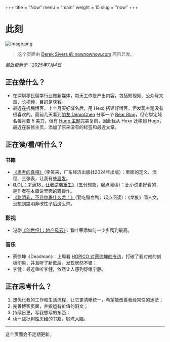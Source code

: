 +++
title = "Now"
menu = "main"
weight = 15
slug = "now"
+++
# 此刻

![image.png](https://img.liangmouyin.com/2025/07/7b3cec9e018fbf857e2122b6435f71de.png "《雨后的时空之门》  摄于 2025 年 6 月中旬")


> 这个页面由 [Derek Sivers 的 nownownow.com](https://nownownow.com/about) 项目启发。

*最近更新于：2025年7月4日*

## 正在做什么？

* 在深圳移民留学行业做新媒体，每天工作是产出内容，包括短视频、公众号文章、长视频，目的是获客。
* 最近在折腾博客，上个月买好域名后，用 Hexo 搭建好博客，但发现主题没有很喜欢的。而前几天看到[朋友 DemoChen](https://demochen.com/) 分享一个 [Bear Blog](https://jvkrishna.com/everyone-wants-to-be-a-brand/)，但它绑定域名每月要 5 美刀，但有 [Hugo 主题](https://github.com/janraasch/hugo-bearblog/)完美复刻，因此我从 Hexo 迁移到 Hugo，最近在装修主页，添加了原来没有的标签和最近文章。

## 正在读/看/听什么？

### 书籍

* [《思考的真相》](https://m.douban.com/book/subject/36957879/)（李笑来，广东经济出版社2024年出版）：里面的定义、流程、三张表，让我有些[启发](/250703-lixiaolai/)。
* [《LOL：才满18，让我逆袭重生》](https://www.qidian.com/book/1042016604/)（五分想象，起点阅读）：比小说更好看的，是作者在本章说里面的骚操作。
* [《路明非，不卷你屠什么龙！》](https://www.qidian.com/book/1044136742/)（爱吃醋血鸭，起点阅读）：《龙族》同人文，没想到路明非改性子后这么帅。
### 影视

- 港剧[《创世纪1：地产风云》](https://movie.douban.com/subject/2148680/)：看叶荣添如何一步步爬到最高。
### 音乐

- 蔡徐坤《Deadman》：上周看 [HOPICO 对蔡徐坤的专访](https://www.bilibili.com/video/BV17eKBzKEuZ/)，打破了我对他的刻板印象，并且听了新歌后，发现居然不错；
- 李健：最近重听李健，依然让人感到舒缓宁静。

## 正在思考什么？

1. 想优化我的工作和生活流程，让它更清晰统一，希望能改善我经常性的迷茫；
2. 完善博客页面，并搬运有价值的旧文；
3. 持续日更，写我想写的东西；
4. 读一些批判性思维的书籍，锻炼大脑。

---

这个页面会不定期更新。
